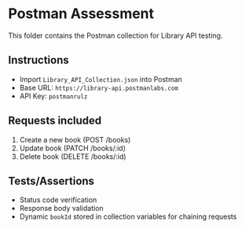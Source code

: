 # Postman Assessment

This folder contains the Postman collection for Library API testing.

## Instructions
- Import `Library_API_Collection.json` into Postman
- Base URL: `https://library-api.postmanlabs.com`
- API Key: `postmanrulz`

## Requests included
1. Create a new book (POST /books)
2. Update book (PATCH /books/:id)
3. Delete book (DELETE /books/:id)

## Tests/Assertions
- Status code verification
- Response body validation
- Dynamic `bookId` stored in collection variables for chaining requests
